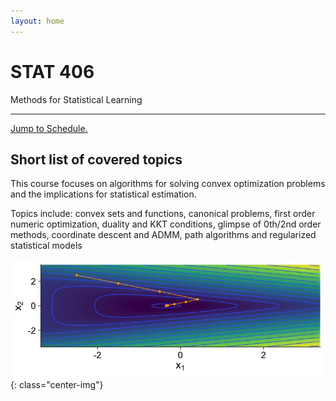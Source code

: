 ```yaml
---
layout: home
---
```


<div class="jumbotron">
  <h1 class="display-3">STAT 406</h1>
  <p class="lead">Methods for Statistical Learning</p>
  <hr class="my-4">
  <p class="lead">
  <a class="btn btn-danger btn-lg" href="schedule/" role="button">Jump to Schedule.</a>
  </p>
</div>


## Short list of covered topics

This course focuses on algorithms for solving convex optimization problems and the implications for statistical estimation. 

Topics include: convex sets and functions, canonical problems, first order numeric optimization, duality and KKT conditions, glimpse of 0th/2nd order methods, coordinate descent and ADMM, path algorithms and regularized statistical models

![](assets/img/weird-newton.jpeg){: class="center-img"}


